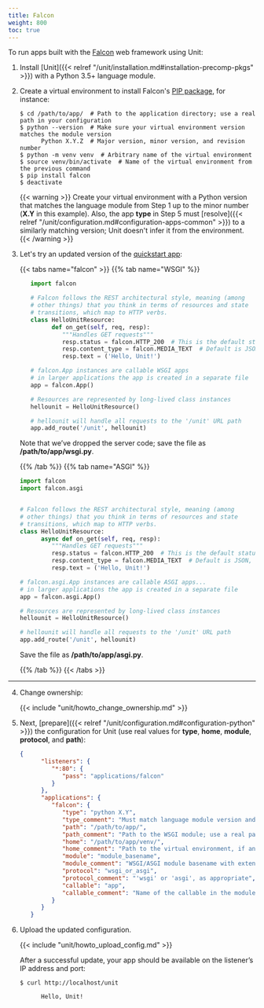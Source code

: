 ```yaml
---
title: Falcon
weight: 800
toc: true
---
```


To run apps built with the [Falcon](https://falcon.readthedocs.io/en/stable/)
web framework using Unit:

1. Install [Unit]({{< relref "/unit/installation.md#installation-precomp-pkgs" >}}) with a Python 3.5+ language module.

2. Create a virtual environment to install Falcon's
   [PIP package](https://falcon.readthedocs.io/en/stable/user/install.html), for
   instance:

   ```console
   $ cd /path/to/app/  # Path to the application directory; use a real path in your configuration
   $ python --version  # Make sure your virtual environment version matches the module version
         Python X.Y.Z  # Major version, minor version, and revision number
   $ python -m venv venv  # Arbitrary name of the virtual environment
   $ source venv/bin/activate  # Name of the virtual environment from the previous command
   $ pip install falcon
   $ deactivate
   ```


   {{< warning >}}
   Create your virtual environment with a Python version that matches the
   language module from Step 1 up to the minor number (**X.Y** in
   this example). Also, the app **type** in Step 5 must
   [resolve]({{< relref "/unit/configuration.md#configuration-apps-common" >}})
   to a similarly matching version; Unit doesn't infer it from the environment.
   {{< /warning >}}

3. Let's try an updated version of the [quickstart app](https://falcon.readthedocs.io/en/stable/user/quickstart.html):

   {{< tabs name="falcon" >}}
   {{% tab name="WSGI" %}}

   ```python
      import falcon

      # Falcon follows the REST architectural style, meaning (among
      # other things) that you think in terms of resources and state
      # transitions, which map to HTTP verbs.
      class HelloUnitResource:
            def on_get(self, req, resp):
               """Handles GET requests"""
               resp.status = falcon.HTTP_200  # This is the default status
               resp.content_type = falcon.MEDIA_TEXT  # Default is JSON, so override
               resp.text = ('Hello, Unit!')

      # falcon.App instances are callable WSGI apps
      # in larger applications the app is created in a separate file
      app = falcon.App()

      # Resources are represented by long-lived class instances
      hellounit = HelloUnitResource()

      # hellounit will handle all requests to the '/unit' URL path
      app.add_route('/unit', hellounit)
   ```

   Note that we’ve dropped the server code; save the file as
      **/path/to/app/wsgi.py**.


   {{% /tab %}}
   {{% tab name="ASGI" %}}

   ```python
   import falcon
   import falcon.asgi


   # Falcon follows the REST architectural style, meaning (among
   # other things) that you think in terms of resources and state
   # transitions, which map to HTTP verbs.
   class HelloUnitResource:
         async def on_get(self, req, resp):
            """Handles GET requests"""
            resp.status = falcon.HTTP_200  # This is the default status
            resp.content_type = falcon.MEDIA_TEXT  # Default is JSON, so override
            resp.text = ('Hello, Unit!')

   # falcon.asgi.App instances are callable ASGI apps...
   # in larger applications the app is created in a separate file
   app = falcon.asgi.App()

   # Resources are represented by long-lived class instances
   hellounit = HelloUnitResource()

   # hellounit will handle all requests to the '/unit' URL path
   app.add_route('/unit', hellounit)
   ```

   Save the file as **/path/to/app/asgi.py**.

   {{% /tab %}}
   {{< /tabs >}}

---

4. Change ownership:

   {{< include "unit/howto_change_ownership.md" >}}


5. Next, [prepare]({{< relref "/unit/configuration.md#configuration-python" >}})
   the configuration for Unit (use real values for **type**, **home**, **module**,
   **protocol**, and **path**):

   ```json
   {
         "listeners": {
            "*:80": {
               "pass": "applications/falcon"
            }
         },
         "applications": {
            "falcon": {
               "type": "python X.Y",
               "type_comment": "Must match language module version and virtual environment version",
               "path": "/path/to/app/",
               "path_comment": "Path to the WSGI module; use a real path in your configuration",
               "home": "/path/to/app/venv/",
               "home_comment": "Path to the virtual environment, if any; use a real path in your configuration",
               "module": "module_basename",
               "module_comment": "WSGI/ASGI module basename with extension omitted, such as 'wsgi' or 'asgi' from Step 3",
               "protocol": "wsgi_or_asgi",
               "protocol_comment": "'wsgi' or 'asgi', as appropriate",
               "callable": "app",
               "callable_comment": "Name of the callable in the module to run"
            }
         }
      }
   ```

6. Upload the updated configuration.

   {{< include "unit/howto_upload_config.md" >}}

   After a successful update, your app should be available on the listener’s IP
   address and port:

   ```console
   $ curl http://localhost/unit

         Hello, Unit!
   ```
